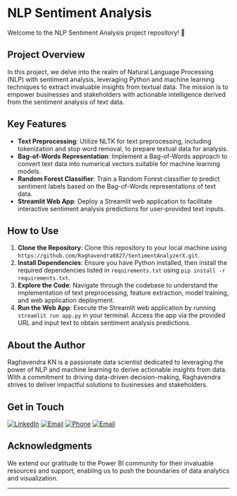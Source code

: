 # NLP Sentiment Analysis

Welcome to the NLP Sentiment Analysis project repository! 🚀

## Project Overview

In this project, we delve into the realm of Natural Language Processing (NLP) with sentiment analysis, leveraging Python and machine learning techniques to extract invaluable insights from textual data. The mission is to empower businesses and stakeholders with actionable intelligence derived from the sentiment analysis of text data.

## Key Features

- **Text Preprocessing**: Utilize NLTK for text preprocessing, including tokenization and stop word removal, to prepare textual data for analysis.
- **Bag-of-Words Representation**: Implement a Bag-of-Words approach to convert text data into numerical vectors suitable for machine learning models.
- **Random Forest Classifier**: Train a Random Forest classifier to predict sentiment labels based on the Bag-of-Words representations of text data.
- **Streamlit Web App**: Deploy a Streamlit web application to facilitate interactive sentiment analysis predictions for user-provided text inputs.

## How to Use

1. **Clone the Repository**: Clone this repository to your local machine using `https://github.com/Raghavendra0827/SentimentAnalyzerX.git`.
2. **Install Dependencies**: Ensure you have Python installed, then install the required dependencies listed in `requirements.txt` using `pip install -r requirements.txt`.
3. **Explore the Code**: Navigate through the codebase to understand the implementation of text preprocessing, feature extraction, model training, and web application deployment.
4. **Run the Web App**: Execute the Streamlit web application by running `streamlit run app.py` in your terminal. Access the app via the provided URL and input text to obtain sentiment analysis predictions.

## About the Author

Raghavendra KN is a passionate data scientist dedicated to leveraging the power of NLP and machine learning to derive actionable insights from data. With a commitment to driving data-driven decision-making, Raghavendra strives to deliver impactful solutions to businesses and stakeholders.

## Get in Touch

[![LinkedIn](https://img.shields.io/badge/LinkedIn-0077B5?style=for-the-badge&logo=linkedin&logoColor=white)](www.linkedin.com/in/raghavendra-k-n-612553250)
[![Email](https://img.shields.io/badge/Email-raghavendrakn076%40gmail.com-ff69b4?style=for-the-badge&logo=gmail&logoColor=white)](mailto:raghavendrakn076@gmail.com)
[![Phone](https://img.shields.io/badge/Phone-%2B91%209353888374-ff69b4?style=for-the-badge&logo=phone&logoColor=white)](tel:+919353888374)
[![Email](https://img.shields.io/badge/Email-raghavendrakn076%40gmail.com-ff69b4?style=for-the-badge&logo=gmail&logoColor=white)](mailto:raghavendrakn076@gmail.com)

## Acknowledgments

We extend our gratitude to the Power BI community for their invaluable resources and support, enabling us to push the boundaries of data analytics and visualization.

---
